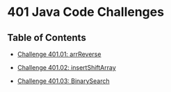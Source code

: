 # 401 Java Code Challenges

## Table of Contents

* [Challenge 401.01: arrReverse](./code-challenge-01/README.md)

* [Challenge 401.02: insertShiftArray](./code-challenge-02/README.md)

* [Challenge 401.03: BinarySearch](./code-challenge-03/README.md)
